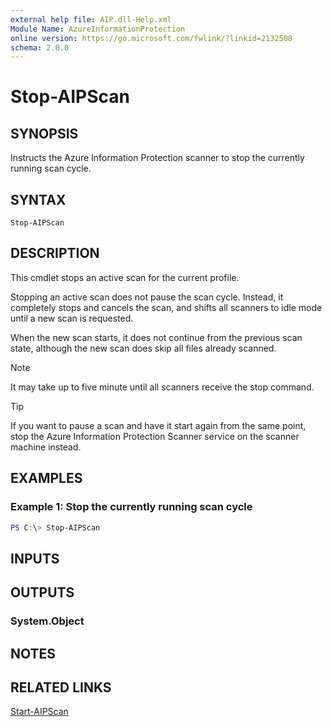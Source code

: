 ```yaml
---
external help file: AIP.dll-Help.xml
Module Name: AzureInformationProtection
online version: https://go.microsoft.com/fwlink/?linkid=2132508
schema: 2.0.0
---
```


# Stop-AIPScan

## SYNOPSIS
Instructs the Azure Information Protection scanner to stop the currently running scan cycle.

## SYNTAX
```
Stop-AIPScan
```

## DESCRIPTION
This cmdlet stops an active scan for the current profile.

Stopping an active scan does not pause the scan cycle. Instead, it completely stops and cancels the scan, and shifts all scanners to idle mode until a new scan is requested.

When the new scan starts, it does not continue from the previous scan state, although the new scan does skip all files already scanned.

> [!NOTE]
> It may take up to five minute until all scanners receive the stop command.

> [!TIP]
> If you want to pause a scan and have it start again from the same point, stop the Azure Information Protection Scanner service on the scanner machine instead.
> 
## EXAMPLES

### Example 1: Stop the currently running scan cycle
```powershell
PS C:\> Stop-AIPScan
```

## INPUTS

## OUTPUTS

### System.Object

## NOTES

## RELATED LINKS
[Start-AIPScan](Start-AIPScan.md)